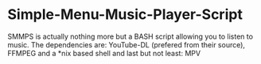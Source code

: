# Simple-Menu-Music-Player-Script

SMMPS is actually nothing more but a BASH script allowing you to listen to music.
The dependencies are: YouTube-DL (prefered from their source), FFMPEG and a *nix based shell and last but not least: MPV
